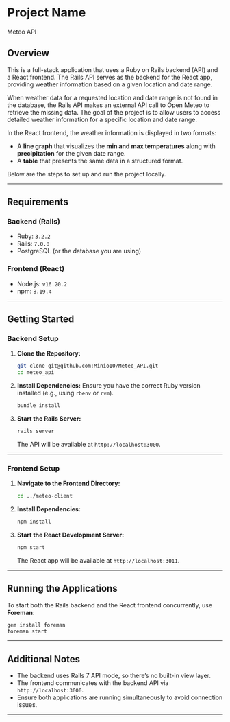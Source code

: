 
# Project Name
Meteo API

## Overview
This is a full-stack application that uses a Ruby on Rails backend (API) and a React frontend. The Rails API serves as the backend for the React app, providing weather information based on a given location and date range.

When weather data for a requested location and date range is not found in the database, the Rails API makes an external API call to Open Meteo to retrieve the missing data. The goal of the project is to allow users to access detailed weather information for a specific location and date range.

In the React frontend, the weather information is displayed in two formats:
- A **line graph** that visualizes the **min and max temperatures** along with **precipitation** for the given date range.
- A **table** that presents the same data in a structured format.

Below are the steps to set up and run the project locally.

---

## Requirements

### Backend (Rails)
- Ruby: `3.2.2`
- Rails: `7.0.8`
- PostgreSQL (or the database you are using)

### Frontend (React)
- Node.js: `v16.20.2`
- npm: `8.19.4`

---

## Getting Started

### Backend Setup

1. **Clone the Repository:**
   ```bash
   git clone git@github.com:Minio10/Meteo_API.git
   cd meteo_api
   ```

2. **Install Dependencies:**
   Ensure you have the correct Ruby version installed (e.g., using `rbenv` or `rvm`).
   ```bash
   bundle install
   ```

3. **Start the Rails Server:**
   ```bash
   rails server
   ```
   The API will be available at `http://localhost:3000`.

---

### Frontend Setup

1. **Navigate to the Frontend Directory:**
   ```bash
   cd ../meteo-client
   ```

2. **Install Dependencies:**
   ```bash
   npm install
   ```

3. **Start the React Development Server:**
   ```bash
   npm start
   ```
   The React app will be available at `http://localhost:3011`.

---

## Running the Applications

To start both the Rails backend and the React frontend concurrently, use **Foreman**:

```bash
gem install foreman
foreman start
```
---
## Additional Notes

- The backend uses Rails 7 API mode, so there’s no built-in view layer.
- The frontend communicates with the backend API via `http://localhost:3000`.
- Ensure both applications are running simultaneously to avoid connection issues.

---
